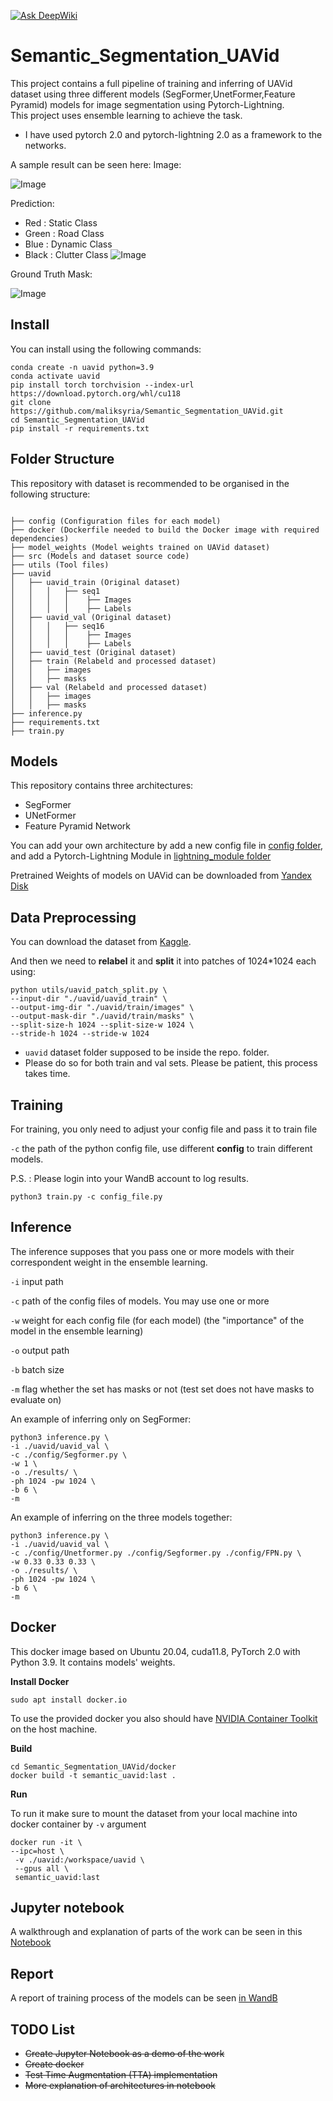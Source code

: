 [![Ask DeepWiki](https://deepwiki.com/badge.svg)](https://deepwiki.com/maliksyria/Semantic_Segmentation_UAVid)

# Semantic_Segmentation_UAVid

This project contains a full pipeline of training and inferring of UAVid dataset using three different models (SegFormer,UnetFormer,Feature Pyramid) models for image segmentation using Pytorch-Lightning. \
This project uses ensemble learning to achieve the task.

- I have used pytorch 2.0 and pytorch-lightning 2.0 as a framework to the networks.

A sample result can be seen here:
Image:

![Image](images/img.png)

Prediction:
- Red : Static Class
- Green : Road Class
- Blue : Dynamic Class
- Black : Clutter Class
![Image](images/prediction.png)

Ground Truth Mask:

![Image](images/mask.png)
## Install

You can install using the following commands:
```
conda create -n uavid python=3.9
conda activate uavid
pip install torch torchvision --index-url https://download.pytorch.org/whl/cu118
git clone https://github.com/maliksyria/Semantic_Segmentation_UAVid.git
cd Semantic_Segmentation_UAVid
pip install -r requirements.txt
```

## Folder Structure

This repository with dataset is recommended to be organised in the following structure:
```

├── config (Configuration files for each model)
├── docker (Dockerfile needed to build the Docker image with required dependencies)
├── model_weights (Model weights trained on UAVid dataset)
├── src (Models and dataset source code)
├── utils (Tool files)
├── uavid
│   ├── uavid_train (Original dataset)
│   │   │   ├── seq1
│   │   │   │    ├── Images
│   │   │   │    ├── Labels
│   ├── uavid_val (Original dataset)
│   │   │   ├── seq16
│   │   │   │    ├── Images
│   │   │   │    ├── Labels
│   ├── uavid_test (Original dataset)
│   ├── train (Relabeld and processed dataset)
│   │   ├── images
│   │   ├── masks
│   ├── val (Relabeld and processed dataset)
│   │   ├── images
│   │   ├── masks
├── inference.py
├── requirements.txt
├── train.py
```

## Models 
This repository contains three architectures:

- SegFormer 
- UNetFormer
- Feature Pyramid Network 

You can add your own architecture by add a new config file in [config folder](config/), and add a Pytorch-Lightning Module in [lightning_module folder](src/lightning/)


Pretrained Weights of models on UAVid can be downloaded from [Yandex Disk](https://disk.yandex.ru/d/AINrvKNrpEjjpQ)

## Data Preprocessing
You can download the dataset from [Kaggle](https://www.kaggle.com/dasmehdixtr/uavid-v1).

And then we need to **relabel** it and **split** it into patches of 1024*1024 each using: 

```
python utils/uavid_patch_split.py \
--input-dir "./uavid/uavid_train" \
--output-img-dir "./uavid/train/images" \
--output-mask-dir "./uavid/train/masks" \
--split-size-h 1024 --split-size-w 1024 \
--stride-h 1024 --stride-w 1024
```
- ```uavid``` dataset folder supposed to be inside the repo. folder. 
- Please do so for both train and val sets. Please be patient, this process takes time.

## Training
For training, you only need to adjust your config file and pass it to train file

```-c``` the path of the python config file, use different **config** to train different models.

P.S. : Please login into your WandB account to log results. 
```
python3 train.py -c config_file.py
```

## Inference
The inference supposes that you pass one or more models with their correspondent weight in the ensemble learning. 

```-i``` input path 

```-c```  path of the config files of models. You may use one or more

```-w```  weight for each config file (for each model) (the "importance" of the model in the ensemble learning) 

```-o``` output path 

```-b``` batch size

```-m``` flag whether the set has masks or not (test set does not have masks to evaluate on)

An example of inferring only on SegFormer:
```
python3 inference.py \
-i ./uavid/uavid_val \
-c ./config/Segformer.py \
-w 1 \
-o ./results/ \
-ph 1024 -pw 1024 \
-b 6 \
-m 
```

An example of inferring on the three models together:
```
python3 inference.py \
-i ./uavid/uavid_val \
-c ./config/Unetformer.py ./config/Segformer.py ./config/FPN.py \
-w 0.33 0.33 0.33 \
-o ./results/ \
-ph 1024 -pw 1024 \
-b 6 \
-m 
```


## Docker 

This docker image based on Ubuntu 20.04, cuda11.8, PyTorch 2.0 with Python 3.9. It contains models' weights.

**Install Docker**

```
sudo apt install docker.io
```

To use the provided docker you also should have [NVIDIA Container Toolkit](https://github.com/NVIDIA/nvidia-docker) on the host machine.

**Build**
```
cd Semantic_Segmentation_UAVid/docker
docker build -t semantic_uavid:last .
```

**Run**

To run it make sure to mount the dataset from your local machine into docker container by ```-v``` argument
``` 
docker run -it \
--ipc=host \
 -v ./uavid:/workspace/uavid \
 --gpus all \
 semantic_uavid:last
```

## Jupyter notebook
A walkthrough and explanation of parts of the work can be seen in this [Notebook](Semantic_Seg_UAVid.ipynb)
## Report

A report of training process of the models can be seen [in WandB](https://wandb.ai/maliksyria/UAVid_Semantic/reports/Semantic-Segmentation-of-UAVid-Dataset--Vmlldzo0NDU1MTEy)

## TODO List
- ~~Create Jupyter Notebook as a demo of the work~~
- ~~Create docker~~
- ~~Test Time Augmentation (TTA) implementation~~
- ~~More explanation of architectures in notebook~~
